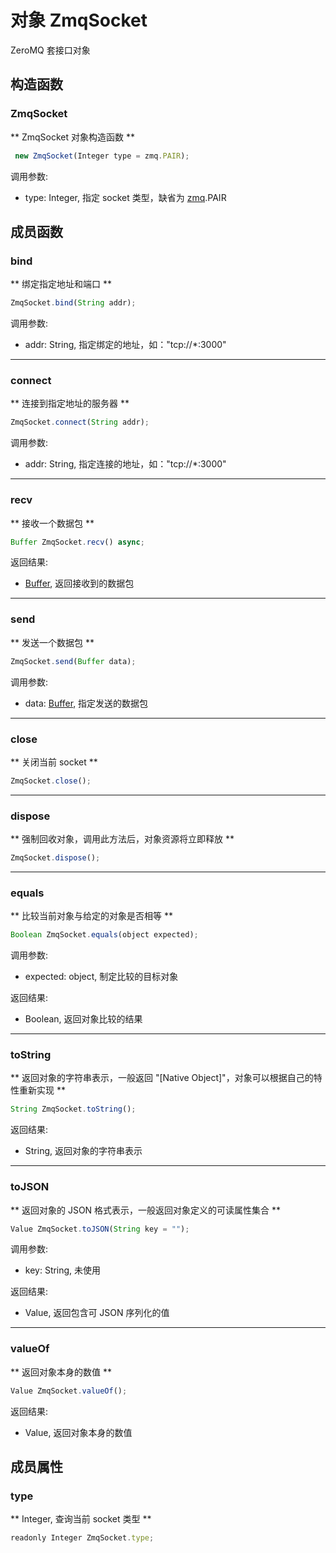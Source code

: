 # 对象 ZmqSocket
ZeroMQ 套接口对象

## 构造函数
        
### ZmqSocket
** ZmqSocket 对象构造函数 **
```JavaScript
 new ZmqSocket(Integer type = zmq.PAIR);
```

调用参数:
* type: Integer, 指定 socket 类型，缺省为 [zmq](../../module/ifs/zmq.md).PAIR

## 成员函数
        
### bind
** 绑定指定地址和端口 **
```JavaScript
ZmqSocket.bind(String addr);
```

调用参数:
* addr: String, 指定绑定的地址，如："tcp://*:3000"

--------------------------
### connect
** 连接到指定地址的服务器 **
```JavaScript
ZmqSocket.connect(String addr);
```

调用参数:
* addr: String, 指定连接的地址，如："tcp://*:3000"

--------------------------
### recv
** 接收一个数据包 **
```JavaScript
Buffer ZmqSocket.recv() async;
```

返回结果:
* [Buffer](Buffer.md), 返回接收到的数据包

--------------------------
### send
** 发送一个数据包 **
```JavaScript
ZmqSocket.send(Buffer data);
```

调用参数:
* data: [Buffer](Buffer.md), 指定发送的数据包

--------------------------
### close
** 关闭当前 socket **
```JavaScript
ZmqSocket.close();
```

--------------------------
### dispose
** 强制回收对象，调用此方法后，对象资源将立即释放 **
```JavaScript
ZmqSocket.dispose();
```

--------------------------
### equals
** 比较当前对象与给定的对象是否相等 **
```JavaScript
Boolean ZmqSocket.equals(object expected);
```

调用参数:
* expected: object, 制定比较的目标对象

返回结果:
* Boolean, 返回对象比较的结果

--------------------------
### toString
** 返回对象的字符串表示，一般返回 "[Native Object]"，对象可以根据自己的特性重新实现 **
```JavaScript
String ZmqSocket.toString();
```

返回结果:
* String, 返回对象的字符串表示

--------------------------
### toJSON
** 返回对象的 JSON 格式表示，一般返回对象定义的可读属性集合 **
```JavaScript
Value ZmqSocket.toJSON(String key = "");
```

调用参数:
* key: String, 未使用

返回结果:
* Value, 返回包含可 JSON 序列化的值

--------------------------
### valueOf
** 返回对象本身的数值 **
```JavaScript
Value ZmqSocket.valueOf();
```

返回结果:
* Value, 返回对象本身的数值

## 成员属性
        
### type
** Integer, 查询当前 socket 类型 **
```JavaScript
readonly Integer ZmqSocket.type;
```

